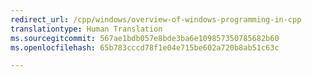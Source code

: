 ```yaml
---
redirect_url: /cpp/windows/overview-of-windows-programming-in-cpp
translationtype: Human Translation
ms.sourcegitcommit: 567ae1bdb057e8bde3ba6e109857350785682b60
ms.openlocfilehash: 65b783cccd78f1e04e715be602a720b8ab51c63c

---
```



<!--HONumber=Jan17_HO1-->


